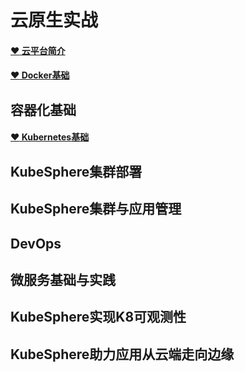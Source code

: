 # 云原生实战

#### [:heart: 云平台简介](/cloud/base/)

#### [:heart: Docker基础](/cloud/docker/)
## 容器化基础

#### [:heart: Kubernetes基础](/cloud/k8s/)

## KubeSphere集群部署

## KubeSphere集群与应用管理

## DevOps

## 微服务基础与实践

## KubeSphere实现K8可观测性

## KubeSphere助力应用从云端走向边缘

